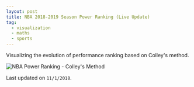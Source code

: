 ```yaml
---
layout: post
title: NBA 2018-2019 Season Power Ranking (Live Update)
tag:
  - visualization
  - maths
  - sports
---
```


Visualizing the evolution of performance ranking based on Colley's method.

![NBA Power Ranking - Colley's Method](https://shawenyao.github.io/Who-is-number-1/output/NBA_Ranking_2018-2019.svg)

Last updated on `11/1/2018`.
